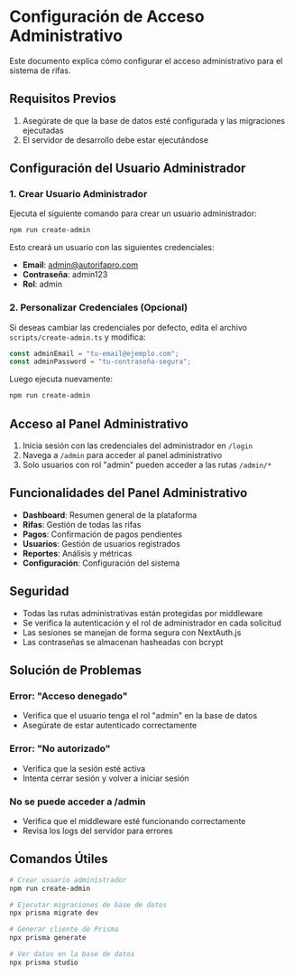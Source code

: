 # Configuración de Acceso Administrativo

Este documento explica cómo configurar el acceso administrativo para el sistema de rifas.

## Requisitos Previos

1. Asegúrate de que la base de datos esté configurada y las migraciones ejecutadas
2. El servidor de desarrollo debe estar ejecutándose

## Configuración del Usuario Administrador

### 1. Crear Usuario Administrador

Ejecuta el siguiente comando para crear un usuario administrador:

```bash
npm run create-admin
```

Esto creará un usuario con las siguientes credenciales:

- **Email**: admin@autorifapro.com
- **Contraseña**: admin123
- **Rol**: admin

### 2. Personalizar Credenciales (Opcional)

Si deseas cambiar las credenciales por defecto, edita el archivo `scripts/create-admin.ts` y modifica:

```typescript
const adminEmail = "tu-email@ejemplo.com";
const adminPassword = "tu-contraseña-segura";
```

Luego ejecuta nuevamente:

```bash
npm run create-admin
```

## Acceso al Panel Administrativo

1. Inicia sesión con las credenciales del administrador en `/login`
2. Navega a `/admin` para acceder al panel administrativo
3. Solo usuarios con rol "admin" pueden acceder a las rutas `/admin/*`

## Funcionalidades del Panel Administrativo

- **Dashboard**: Resumen general de la plataforma
- **Rifas**: Gestión de todas las rifas
- **Pagos**: Confirmación de pagos pendientes
- **Usuarios**: Gestión de usuarios registrados
- **Reportes**: Análisis y métricas
- **Configuración**: Configuración del sistema

## Seguridad

- Todas las rutas administrativas están protegidas por middleware
- Se verifica la autenticación y el rol de administrador en cada solicitud
- Las sesiones se manejan de forma segura con NextAuth.js
- Las contraseñas se almacenan hasheadas con bcrypt

## Solución de Problemas

### Error: "Acceso denegado"

- Verifica que el usuario tenga el rol "admin" en la base de datos
- Asegúrate de estar autenticado correctamente

### Error: "No autorizado"

- Verifica que la sesión esté activa
- Intenta cerrar sesión y volver a iniciar sesión

### No se puede acceder a /admin

- Verifica que el middleware esté funcionando correctamente
- Revisa los logs del servidor para errores

## Comandos Útiles

```bash
# Crear usuario administrador
npm run create-admin

# Ejecutar migraciones de base de datos
npx prisma migrate dev

# Generar cliente de Prisma
npx prisma generate

# Ver datos en la base de datos
npx prisma studio
```
